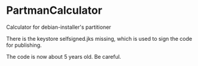 # PartmanCalculator
Calculator for debian-installer's partitioner

There is the keystore selfsigned.jks missing, which is used to sign the code for publishing.

The code is now about 5 years old. Be careful.
